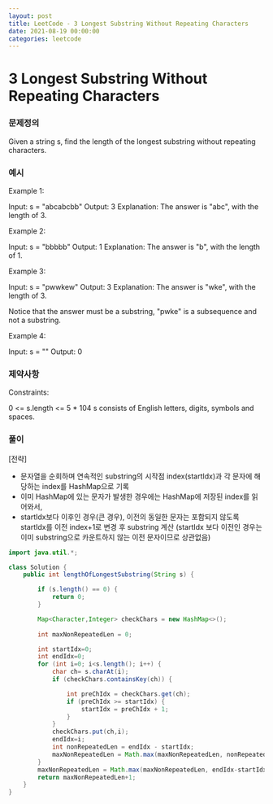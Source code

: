 ```yaml
---
layout: post
title: LeetCode - 3 Longest Substring Without Repeating Characters
date: 2021-08-19 00:00:00
categories: leetcode
---
```


# 3 Longest Substring Without Repeating Characters

### 문제정의
Given a string s, find the length of the longest substring without repeating characters.

### 예시
Example 1:

Input: s = "abcabcbb"
Output: 3
Explanation: The answer is "abc", with the length of 3.

Example 2:

Input: s = "bbbbb"
Output: 1
Explanation: The answer is "b", with the length of 1.

Example 3:

Input: s = "pwwkew"
Output: 3
Explanation: The answer is "wke", with the length of 3.

Notice that the answer must be a substring, "pwke" is a subsequence and not a substring.

Example 4:

Input: s = ""
Output: 0
 
### 제약사항
Constraints:

0 <= s.length <= 5 * 104
s consists of English letters, digits, symbols and spaces.

### 풀이
[전략]
- 문자열을 순회하며 연속적인 substring의 시작점 index(startIdx)과 각 문자에 해당하는 index를 HashMap으로 기록
- 이미 HashMap에 있는 문자가 발생한 경우에는 HashMap에 저장된 index를 읽어와서,
- startIdx보다 이후인 경우(큰 경우), 이전의 동일한 문자는 포함되지 않도록 startIdx를 이전 index+1로 변경 후 substring 계산 
  (startIdx 보다 이전인 경우는 이미 substring으로 카운트하지 않는 이전 문자이므로 상관없음)

```java
import java.util.*;

class Solution {
    public int lengthOfLongestSubstring(String s) {

        if (s.length() == 0) {
            return 0;
        }

        Map<Character,Integer> checkChars = new HashMap<>();
        
        int maxNonRepeatedLen = 0;

        int startIdx=0;
        int endIdx=0;
        for (int i=0; i<s.length(); i++) {
            char ch= s.charAt(i);
            if (checkChars.containsKey(ch)) {

                int preChIdx = checkChars.get(ch);
                if (preChIdx >= startIdx) {
                    startIdx = preChIdx + 1;    
                }
            }
            checkChars.put(ch,i);
            endIdx=i;   
            int nonRepeatedLen = endIdx - startIdx;
            maxNonRepeatedLen = Math.max(maxNonRepeatedLen, nonRepeatedLen);
        }
        maxNonRepeatedLen = Math.max(maxNonRepeatedLen, endIdx-startIdx);
        return maxNonRepeatedLen+1;
    }
}
```

